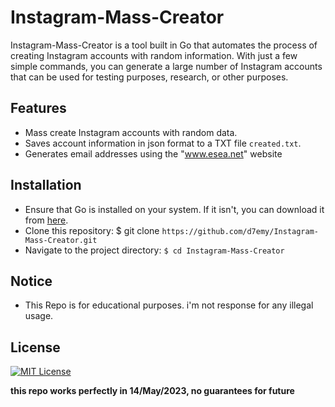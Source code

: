 # Instagram-Mass-Creator
 Instagram-Mass-Creator is a tool built in Go that automates the process of creating Instagram accounts with random information. With just a few simple commands, you can generate a large number of Instagram accounts that can be used for testing purposes, research, or other purposes.

## Features
 - Mass create Instagram accounts with random data.
 - Saves account information in json format to a TXT file `created.txt`.
 - Generates email addresses using the "www.esea.net" website
## Installation
 - Ensure that Go is installed on your system. If it isn't, you can download it from [here](https://golang.org/dl/).
 - Clone this repository: $ git clone `https://github.com/d7emy/Instagram-Mass-Creator.git`
 - Navigate to the project directory: `$ cd Instagram-Mass-Creator`

## Notice
 - This Repo is for educational purposes. i'm not response for any illegal usage.

## License

[![MIT License](https://img.shields.io/badge/License-MIT-green.svg)](https://choosealicense.com/licenses/mit/)

**this repo works perfectly in 14/May/2023, no guarantees for future**
